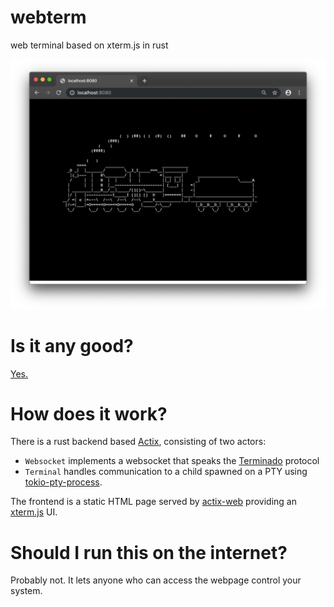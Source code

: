 # webterm
web terminal based on xterm.js in rust

![Screenshot](screenshots/screenshot.png)

# Is it any good?
[Yes.](https://news.ycombinator.com/item?id=3067434)

# How does it work?

There is a rust backend based [Actix], consisting of two actors:
* `Websocket` implements a websocket that speaks the [Terminado] protocol
* `Terminal` handles communication to a child spawned on a PTY using [tokio-pty-process].

The frontend is a static HTML page served by [actix-web][Actix] providing an [xterm.js] UI.

[Actix]: https://actix.rs
[Terminado]: https://github.com/jupyter/terminado
[tokio-pty-process]: https://crates.io/crates/tokio-pty-process
[xterm.js]: https://xtermjs.org/

# Should I run this on the internet?

Probably not. It lets anyone who can access the webpage control your system.
